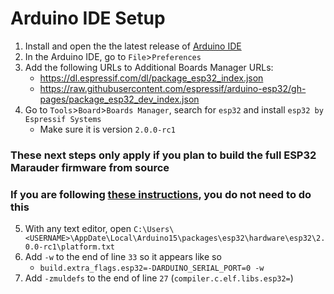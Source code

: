 # Arduino IDE Setup
1. Install and open the the latest release of [Arduino IDE](https://www.arduino.cc/en/main/software)
2. In the Arduino IDE, go to `File`>`Preferences`
3. Add the following URLs to Additional Boards Manager URLs:
    - https://dl.espressif.com/dl/package_esp32_index.json
    - https://raw.githubusercontent.com/espressif/arduino-esp32/gh-pages/package_esp32_dev_index.json
4. Go to `Tools`>`Board`>`Boards Manager`, search for `esp32` and install `esp32 by Espressif Systems`
    - Make sure it is version `2.0.0-rc1`

### These next steps only apply if you plan to build the full ESP32 Marauder firmware from source
### If you are following [these instructions](https://github.com/justcallmekoko/ESP32Marauder/wiki/esp32-marauder-kit#installing-firmware-over-the-air-ota-option-1easy), you do not need to do this
5. With any text editor, open `C:\Users\<USERNAME>\AppDate\Local\Arduino15\packages\esp32\hardware\esp32\2.0.0-rc1\platform.txt`
6. Add `-w` to the end of line `33` so it appears like so
    - `build.extra_flags.esp32=-DARDUINO_SERIAL_PORT=0 -w`
7. Add `-zmuldefs` to the end of line `27` (`compiler.c.elf.libs.esp32=`)